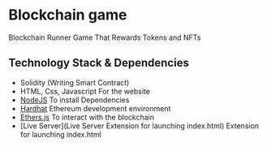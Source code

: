 # Blockchain game
Blockchain Runner Game That Rewards Tokens and NFTs

## Technology Stack & Dependencies

- Solidity (Writing Smart Contract)
- HTML, Css, Javascript For the website
- [NodeJS](https://nodejs.org/en/) To install Dependencies
- [Hardhat](https://hardhat.org/) Ethereum development environment
- [Ethers.js](https://docs.ethers.io/v5/) To interact with the blockchain
- [Live Server](Live Server Extension for launching index.html) Extension for launching index.html
